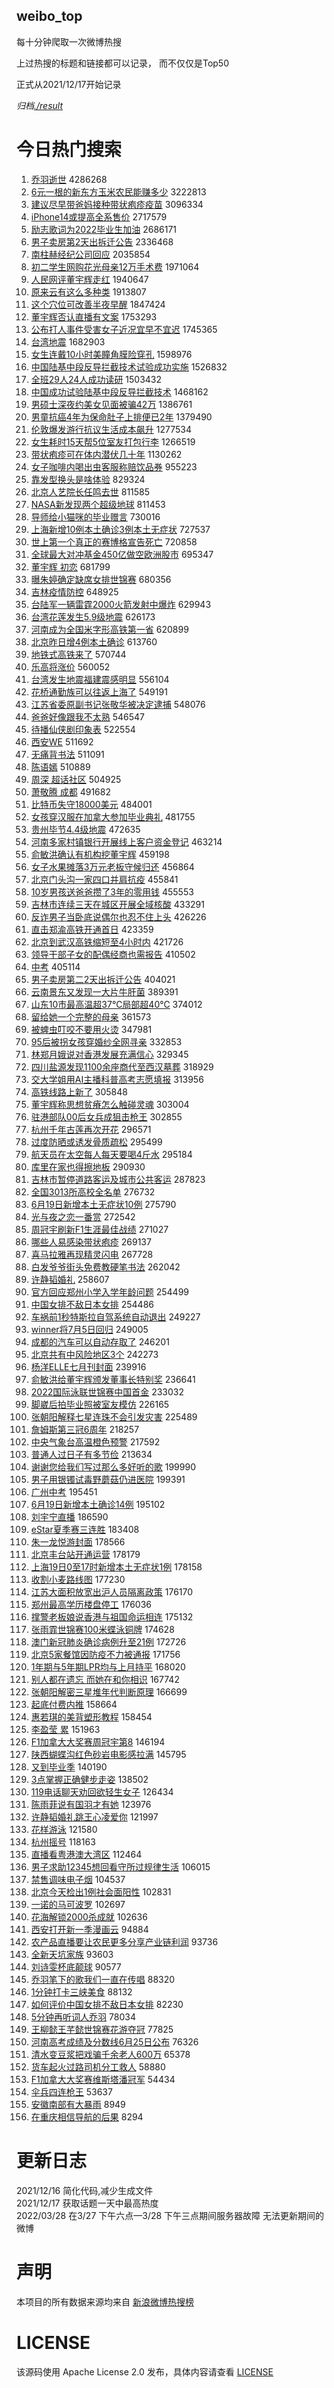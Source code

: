 weibo_top  
---
每十分钟爬取一次微博热搜  

上过热搜的标题和链接都可以记录， 而不仅仅是Top50

正式从2021/12/17开始记录  

*归档[./result](./result/)*

# 今日热门搜索  
1. [乔羽逝世](https://s.weibo.com//weibo?q=%23%E4%B9%94%E7%BE%BD%E9%80%9D%E4%B8%96%23&Refer=top) 4286268
2. [6元一根的新东方玉米农民能赚多少](https://s.weibo.com//weibo?q=%236%E5%85%83%E4%B8%80%E6%A0%B9%E7%9A%84%E6%96%B0%E4%B8%9C%E6%96%B9%E7%8E%89%E7%B1%B3%E5%86%9C%E6%B0%91%E8%83%BD%E8%B5%9A%E5%A4%9A%E5%B0%91%23&Refer=top) 3222813
3. [建议尽早带爸妈接种带状疱疹疫苗](https://s.weibo.com//weibo?q=%23%E5%BB%BA%E8%AE%AE%E5%B0%BD%E6%97%A9%E5%B8%A6%E7%88%B8%E5%A6%88%E6%8E%A5%E7%A7%8D%E5%B8%A6%E7%8A%B6%E7%96%B1%E7%96%B9%E7%96%AB%E8%8B%97%23&Refer=top) 3096334
4. [iPhone14或提高全系售价](https://s.weibo.com//weibo?q=%23iPhone14%E6%88%96%E6%8F%90%E9%AB%98%E5%85%A8%E7%B3%BB%E5%94%AE%E4%BB%B7%23&Refer=top) 2717579
5. [励志歌词为2022毕业生加油](https://s.weibo.com//weibo?q=%23%E5%8A%B1%E5%BF%97%E6%AD%8C%E8%AF%8D%E4%B8%BA2022%E6%AF%95%E4%B8%9A%E7%94%9F%E5%8A%A0%E6%B2%B9%23&Refer=top) 2686171
6. [男子卖房第2天出拆迁公告](https://s.weibo.com//weibo?q=%23%E7%94%B7%E5%AD%90%E5%8D%96%E6%88%BF%E7%AC%AC2%E5%A4%A9%E5%87%BA%E6%8B%86%E8%BF%81%E5%85%AC%E5%91%8A%23&Refer=top) 2336468
7. [南柱赫经纪公司回应](https://s.weibo.com//weibo?q=%23%E5%8D%97%E6%9F%B1%E8%B5%AB%E7%BB%8F%E7%BA%AA%E5%85%AC%E5%8F%B8%E5%9B%9E%E5%BA%94%23&Refer=top) 2035854
8. [初二学生网购花光母亲12万手术费](https://s.weibo.com//weibo?q=%23%E5%88%9D%E4%BA%8C%E5%AD%A6%E7%94%9F%E7%BD%91%E8%B4%AD%E8%8A%B1%E5%85%89%E6%AF%8D%E4%BA%B212%E4%B8%87%E6%89%8B%E6%9C%AF%E8%B4%B9%23&Refer=top) 1971064
9. [人民网评董宇辉走红](https://s.weibo.com//weibo?q=%23%E4%BA%BA%E6%B0%91%E7%BD%91%E8%AF%84%E8%91%A3%E5%AE%87%E8%BE%89%E8%B5%B0%E7%BA%A2%23&Refer=top) 1940647
10. [原来云有这么多种类](https://s.weibo.com//weibo?q=%23%E5%8E%9F%E6%9D%A5%E4%BA%91%E6%9C%89%E8%BF%99%E4%B9%88%E5%A4%9A%E7%A7%8D%E7%B1%BB%23&Refer=top) 1913807
11. [这个穴位可改善半夜早醒](https://s.weibo.com//weibo?q=%23%E8%BF%99%E4%B8%AA%E7%A9%B4%E4%BD%8D%E5%8F%AF%E6%94%B9%E5%96%84%E5%8D%8A%E5%A4%9C%E6%97%A9%E9%86%92%23&Refer=top) 1847424
12. [董宇辉否认直播有文案](https://s.weibo.com//weibo?q=%23%E8%91%A3%E5%AE%87%E8%BE%89%E5%90%A6%E8%AE%A4%E7%9B%B4%E6%92%AD%E6%9C%89%E6%96%87%E6%A1%88%23&Refer=top) 1753293
13. [公布打人事件受害女子近况宜早不宜迟](https://s.weibo.com//weibo?q=%23%E5%85%AC%E5%B8%83%E6%89%93%E4%BA%BA%E4%BA%8B%E4%BB%B6%E5%8F%97%E5%AE%B3%E5%A5%B3%E5%AD%90%E8%BF%91%E5%86%B5%E5%AE%9C%E6%97%A9%E4%B8%8D%E5%AE%9C%E8%BF%9F%23&Refer=top) 1745365
14. [台湾地震](https://s.weibo.com//weibo?q=%E5%8F%B0%E6%B9%BE%E5%9C%B0%E9%9C%87&Refer=top) 1682903
15. [女生连戴10小时美瞳角膜险穿孔](https://s.weibo.com//weibo?q=%23%E5%A5%B3%E7%94%9F%E8%BF%9E%E6%88%B410%E5%B0%8F%E6%97%B6%E7%BE%8E%E7%9E%B3%E8%A7%92%E8%86%9C%E9%99%A9%E7%A9%BF%E5%AD%94%23&Refer=top) 1598976
16. [中国陆基中段反导拦截技术试验成功实施](https://s.weibo.com//weibo?q=%23%E4%B8%AD%E5%9B%BD%E9%99%86%E5%9F%BA%E4%B8%AD%E6%AE%B5%E5%8F%8D%E5%AF%BC%E6%8B%A6%E6%88%AA%E6%8A%80%E6%9C%AF%E8%AF%95%E9%AA%8C%E6%88%90%E5%8A%9F%E5%AE%9E%E6%96%BD%23&Refer=top) 1526832
17. [全班29人24人成功读研](https://s.weibo.com//weibo?q=%23%E5%85%A8%E7%8F%AD29%E4%BA%BA24%E4%BA%BA%E6%88%90%E5%8A%9F%E8%AF%BB%E7%A0%94%23&Refer=top) 1503432
18. [中国成功试验陆基中段反导拦截技术](https://s.weibo.com//weibo?q=%E4%B8%AD%E5%9B%BD%E6%88%90%E5%8A%9F%E8%AF%95%E9%AA%8C%E9%99%86%E5%9F%BA%E4%B8%AD%E6%AE%B5%E5%8F%8D%E5%AF%BC%E6%8B%A6%E6%88%AA%E6%8A%80%E6%9C%AF&Refer=top) 1468162
19. [男硕士深夜约美女见面被骗42万](https://s.weibo.com//weibo?q=%23%E7%94%B7%E7%A1%95%E5%A3%AB%E6%B7%B1%E5%A4%9C%E7%BA%A6%E7%BE%8E%E5%A5%B3%E8%A7%81%E9%9D%A2%E8%A2%AB%E9%AA%9742%E4%B8%87%23&Refer=top) 1386761
20. [男童抗癌4年为保命肚子上排便已2年](https://s.weibo.com//weibo?q=%E7%94%B7%E7%AB%A5%E6%8A%97%E7%99%8C4%E5%B9%B4%E4%B8%BA%E4%BF%9D%E5%91%BD%E8%82%9A%E5%AD%90%E4%B8%8A%E6%8E%92%E4%BE%BF%E5%B7%B22%E5%B9%B4&Refer=top) 1379490
21. [伦敦爆发游行抗议生活成本飙升](https://s.weibo.com//weibo?q=%23%E4%BC%A6%E6%95%A6%E7%88%86%E5%8F%91%E6%B8%B8%E8%A1%8C%E6%8A%97%E8%AE%AE%E7%94%9F%E6%B4%BB%E6%88%90%E6%9C%AC%E9%A3%99%E5%8D%87%23&Refer=top) 1277534
22. [女生耗时15天帮5位室友打包行李](https://s.weibo.com//weibo?q=%23%E5%A5%B3%E7%94%9F%E8%80%97%E6%97%B615%E5%A4%A9%E5%B8%AE5%E4%BD%8D%E5%AE%A4%E5%8F%8B%E6%89%93%E5%8C%85%E8%A1%8C%E6%9D%8E%23&Refer=top) 1266519
23. [带状疱疹可在体内潜伏几十年](https://s.weibo.com//weibo?q=%23%E5%B8%A6%E7%8A%B6%E7%96%B1%E7%96%B9%E5%8F%AF%E5%9C%A8%E4%BD%93%E5%86%85%E6%BD%9C%E4%BC%8F%E5%87%A0%E5%8D%81%E5%B9%B4%23&Refer=top) 1130262
24. [女子咖啡内喝出虫客服称赔饮品券](https://s.weibo.com//weibo?q=%23%E5%A5%B3%E5%AD%90%E5%92%96%E5%95%A1%E5%86%85%E5%96%9D%E5%87%BA%E8%99%AB%E5%AE%A2%E6%9C%8D%E7%A7%B0%E8%B5%94%E9%A5%AE%E5%93%81%E5%88%B8%23&Refer=top) 955223
25. [靠发型换头是啥体验](https://s.weibo.com//weibo?q=%E9%9D%A0%E5%8F%91%E5%9E%8B%E6%8D%A2%E5%A4%B4%E6%98%AF%E5%95%A5%E4%BD%93%E9%AA%8C&Refer=top) 829324
26. [北京人艺院长任鸣去世](https://s.weibo.com//weibo?q=%23%E5%8C%97%E4%BA%AC%E4%BA%BA%E8%89%BA%E9%99%A2%E9%95%BF%E4%BB%BB%E9%B8%A3%E5%8E%BB%E4%B8%96%23&Refer=top) 811585
27. [NASA新发现两个超级地球](https://s.weibo.com//weibo?q=%23NASA%E6%96%B0%E5%8F%91%E7%8E%B0%E4%B8%A4%E4%B8%AA%E8%B6%85%E7%BA%A7%E5%9C%B0%E7%90%83%23&Refer=top) 811453
28. [导师给小猫咪的毕业赠言](https://s.weibo.com//weibo?q=%23%E5%AF%BC%E5%B8%88%E7%BB%99%E5%B0%8F%E7%8C%AB%E5%92%AA%E7%9A%84%E6%AF%95%E4%B8%9A%E8%B5%A0%E8%A8%80%23&Refer=top) 730016
29. [上海新增10例本土确诊3例本土无症状](https://s.weibo.com//weibo?q=%23%E4%B8%8A%E6%B5%B7%E6%96%B0%E5%A2%9E10%E4%BE%8B%E6%9C%AC%E5%9C%9F%E7%A1%AE%E8%AF%8A3%E4%BE%8B%E6%9C%AC%E5%9C%9F%E6%97%A0%E7%97%87%E7%8A%B6%23&Refer=top) 727537
30. [世上第一个真正的赛博格宣告死亡](https://s.weibo.com//weibo?q=%23%E4%B8%96%E4%B8%8A%E7%AC%AC%E4%B8%80%E4%B8%AA%E7%9C%9F%E6%AD%A3%E7%9A%84%E8%B5%9B%E5%8D%9A%E6%A0%BC%E5%AE%A3%E5%91%8A%E6%AD%BB%E4%BA%A1%23&Refer=top) 720858
31. [全球最大对冲基金450亿做空欧洲股市](https://s.weibo.com//weibo?q=%23%E5%85%A8%E7%90%83%E6%9C%80%E5%A4%A7%E5%AF%B9%E5%86%B2%E5%9F%BA%E9%87%91450%E4%BA%BF%E5%81%9A%E7%A9%BA%E6%AC%A7%E6%B4%B2%E8%82%A1%E5%B8%82%23&Refer=top) 695347
32. [董宇辉 初恋](https://s.weibo.com//weibo?q=%E8%91%A3%E5%AE%87%E8%BE%89%20%E5%88%9D%E6%81%8B&Refer=top) 681799
33. [曝朱婷确定缺席女排世锦赛](https://s.weibo.com//weibo?q=%23%E6%9B%9D%E6%9C%B1%E5%A9%B7%E7%A1%AE%E5%AE%9A%E7%BC%BA%E5%B8%AD%E5%A5%B3%E6%8E%92%E4%B8%96%E9%94%A6%E8%B5%9B%23&Refer=top) 680356
34. [吉林疫情防控](https://s.weibo.com//weibo?q=%23%E5%90%89%E6%9E%97%E7%96%AB%E6%83%85%E9%98%B2%E6%8E%A7%23&Refer=top) 648925
35. [台陆军一辆雷霆2000火箭发射中爆炸](https://s.weibo.com//weibo?q=%23%E5%8F%B0%E9%99%86%E5%86%9B%E4%B8%80%E8%BE%86%E9%9B%B7%E9%9C%862000%E7%81%AB%E7%AE%AD%E5%8F%91%E5%B0%84%E4%B8%AD%E7%88%86%E7%82%B8%23&Refer=top) 629943
36. [台湾花莲发生5.9级地震](https://s.weibo.com//weibo?q=%E5%8F%B0%E6%B9%BE%E8%8A%B1%E8%8E%B2%E5%8F%91%E7%94%9F5.9%E7%BA%A7%E5%9C%B0%E9%9C%87&Refer=top) 626173
37. [河南成为全国米字形高铁第一省](https://s.weibo.com//weibo?q=%23%E6%B2%B3%E5%8D%97%E6%88%90%E4%B8%BA%E5%85%A8%E5%9B%BD%E7%B1%B3%E5%AD%97%E5%BD%A2%E9%AB%98%E9%93%81%E7%AC%AC%E4%B8%80%E7%9C%81%23&Refer=top) 620899
38. [北京昨日增4例本土确诊](https://s.weibo.com//weibo?q=%23%E5%8C%97%E4%BA%AC%E6%98%A8%E6%97%A5%E5%A2%9E4%E4%BE%8B%E6%9C%AC%E5%9C%9F%E7%A1%AE%E8%AF%8A%23&Refer=top) 613760
39. [地铁式高铁来了](https://s.weibo.com//weibo?q=%23%E5%9C%B0%E9%93%81%E5%BC%8F%E9%AB%98%E9%93%81%E6%9D%A5%E4%BA%86%23&Refer=top) 570744
40. [乐高将涨价](https://s.weibo.com//weibo?q=%23%E4%B9%90%E9%AB%98%E5%B0%86%E6%B6%A8%E4%BB%B7%23&Refer=top) 560052
41. [台湾发生地震福建震感明显](https://s.weibo.com//weibo?q=%23%E5%8F%B0%E6%B9%BE%E5%8F%91%E7%94%9F%E5%9C%B0%E9%9C%87%E7%A6%8F%E5%BB%BA%E9%9C%87%E6%84%9F%E6%98%8E%E6%98%BE%23&Refer=top) 556104
42. [花桥通勤族可以往返上海了](https://s.weibo.com//weibo?q=%23%E8%8A%B1%E6%A1%A5%E9%80%9A%E5%8B%A4%E6%97%8F%E5%8F%AF%E4%BB%A5%E5%BE%80%E8%BF%94%E4%B8%8A%E6%B5%B7%E4%BA%86%23&Refer=top) 549191
43. [江苏省委原副书记张敬华被决定逮捕](https://s.weibo.com//weibo?q=%23%E6%B1%9F%E8%8B%8F%E7%9C%81%E5%A7%94%E5%8E%9F%E5%89%AF%E4%B9%A6%E8%AE%B0%E5%BC%A0%E6%95%AC%E5%8D%8E%E8%A2%AB%E5%86%B3%E5%AE%9A%E9%80%AE%E6%8D%95%23&Refer=top) 548076
44. [爸爸好像跟我不太熟](https://s.weibo.com//weibo?q=%23%E7%88%B8%E7%88%B8%E5%A5%BD%E5%83%8F%E8%B7%9F%E6%88%91%E4%B8%8D%E5%A4%AA%E7%86%9F%23&Refer=top) 546547
45. [待播仙侠剧印象表](https://s.weibo.com//weibo?q=%23%E5%BE%85%E6%92%AD%E4%BB%99%E4%BE%A0%E5%89%A7%E5%8D%B0%E8%B1%A1%E8%A1%A8%23&Refer=top) 522554
46. [西安WE](https://s.weibo.com//weibo?q=%E8%A5%BF%E5%AE%89WE&Refer=top) 511692
47. [无痛背书法](https://s.weibo.com//weibo?q=%23%E6%97%A0%E7%97%9B%E8%83%8C%E4%B9%A6%E6%B3%95%23&Refer=top) 511091
48. [陈语嫣](https://s.weibo.com//weibo?q=%E9%99%88%E8%AF%AD%E5%AB%A3&Refer=top) 510889
49. [周深 超话社区](https://s.weibo.com//weibo?q=%E5%91%A8%E6%B7%B1%20%E8%B6%85%E8%AF%9D%E7%A4%BE%E5%8C%BA&Refer=top) 504925
50. [萧敬腾 成都](https://s.weibo.com//weibo?q=%E8%90%A7%E6%95%AC%E8%85%BE%20%E6%88%90%E9%83%BD&Refer=top) 491682
51. [比特币失守18000美元](https://s.weibo.com//weibo?q=%23%E6%AF%94%E7%89%B9%E5%B8%81%E5%A4%B1%E5%AE%8818000%E7%BE%8E%E5%85%83%23&Refer=top) 484001
52. [女孩穿汉服在加拿大参加毕业典礼](https://s.weibo.com//weibo?q=%23%E5%A5%B3%E5%AD%A9%E7%A9%BF%E6%B1%89%E6%9C%8D%E5%9C%A8%E5%8A%A0%E6%8B%BF%E5%A4%A7%E5%8F%82%E5%8A%A0%E6%AF%95%E4%B8%9A%E5%85%B8%E7%A4%BC%23&Refer=top) 481755
53. [贵州毕节4.4级地震](https://s.weibo.com//weibo?q=%23%E8%B4%B5%E5%B7%9E%E6%AF%95%E8%8A%824.4%E7%BA%A7%E5%9C%B0%E9%9C%87%23&Refer=top) 472635
54. [河南多家村镇银行开展线上客户资金登记](https://s.weibo.com//weibo?q=%23%E6%B2%B3%E5%8D%97%E5%A4%9A%E5%AE%B6%E6%9D%91%E9%95%87%E9%93%B6%E8%A1%8C%E5%BC%80%E5%B1%95%E7%BA%BF%E4%B8%8A%E5%AE%A2%E6%88%B7%E8%B5%84%E9%87%91%E7%99%BB%E8%AE%B0%23&Refer=top) 463214
55. [俞敏洪确认有机构挖董宇辉](https://s.weibo.com//weibo?q=%23%E4%BF%9E%E6%95%8F%E6%B4%AA%E7%A1%AE%E8%AE%A4%E6%9C%89%E6%9C%BA%E6%9E%84%E6%8C%96%E8%91%A3%E5%AE%87%E8%BE%89%23&Refer=top) 459198
56. [女子水果摊落3万元老板守候归还](https://s.weibo.com//weibo?q=%23%E5%A5%B3%E5%AD%90%E6%B0%B4%E6%9E%9C%E6%91%8A%E8%90%BD3%E4%B8%87%E5%85%83%E8%80%81%E6%9D%BF%E5%AE%88%E5%80%99%E5%BD%92%E8%BF%98%23&Refer=top) 456864
57. [北京门头沟一家四口并肩抗疫](https://s.weibo.com//weibo?q=%23%E5%8C%97%E4%BA%AC%E9%97%A8%E5%A4%B4%E6%B2%9F%E4%B8%80%E5%AE%B6%E5%9B%9B%E5%8F%A3%E5%B9%B6%E8%82%A9%E6%8A%97%E7%96%AB%23&Refer=top) 455841
58. [10岁男孩送爸爸攒了3年的零用钱](https://s.weibo.com//weibo?q=%2310%E5%B2%81%E7%94%B7%E5%AD%A9%E9%80%81%E7%88%B8%E7%88%B8%E6%94%92%E4%BA%863%E5%B9%B4%E7%9A%84%E9%9B%B6%E7%94%A8%E9%92%B1%23&Refer=top) 455553
59. [吉林市连续三天在城区开展全域核酸](https://s.weibo.com//weibo?q=%23%E5%90%89%E6%9E%97%E5%B8%82%E8%BF%9E%E7%BB%AD%E4%B8%89%E5%A4%A9%E5%9C%A8%E5%9F%8E%E5%8C%BA%E5%BC%80%E5%B1%95%E5%85%A8%E5%9F%9F%E6%A0%B8%E9%85%B8%23&Refer=top) 433291
60. [反诈男子当卧底说偶尔也忍不住上头](https://s.weibo.com//weibo?q=%23%E5%8F%8D%E8%AF%88%E7%94%B7%E5%AD%90%E5%BD%93%E5%8D%A7%E5%BA%95%E8%AF%B4%E5%81%B6%E5%B0%94%E4%B9%9F%E5%BF%8D%E4%B8%8D%E4%BD%8F%E4%B8%8A%E5%A4%B4%23&Refer=top) 426226
61. [直击郑渝高铁开通首日](https://s.weibo.com//weibo?q=%23%E7%9B%B4%E5%87%BB%E9%83%91%E6%B8%9D%E9%AB%98%E9%93%81%E5%BC%80%E9%80%9A%E9%A6%96%E6%97%A5%23&Refer=top) 423359
62. [北京到武汉高铁缩短至4小时内](https://s.weibo.com//weibo?q=%23%E5%8C%97%E4%BA%AC%E5%88%B0%E6%AD%A6%E6%B1%89%E9%AB%98%E9%93%81%E7%BC%A9%E7%9F%AD%E8%87%B34%E5%B0%8F%E6%97%B6%E5%86%85%23&Refer=top) 421726
63. [领导干部子女的配偶经商也需报告](https://s.weibo.com//weibo?q=%23%E9%A2%86%E5%AF%BC%E5%B9%B2%E9%83%A8%E5%AD%90%E5%A5%B3%E7%9A%84%E9%85%8D%E5%81%B6%E7%BB%8F%E5%95%86%E4%B9%9F%E9%9C%80%E6%8A%A5%E5%91%8A%23&Refer=top) 410502
64. [中考](https://s.weibo.com//weibo?q=%E4%B8%AD%E8%80%83&Refer=top) 405114
65. [男子卖房第二2天出拆迁公告](https://s.weibo.com//weibo?q=%23%E7%94%B7%E5%AD%90%E5%8D%96%E6%88%BF%E7%AC%AC%E4%BA%8C2%E5%A4%A9%E5%87%BA%E6%8B%86%E8%BF%81%E5%85%AC%E5%91%8A%23&Refer=top) 404021
66. [云南景东又发现一大片牛肝菌](https://s.weibo.com//weibo?q=%23%E4%BA%91%E5%8D%97%E6%99%AF%E4%B8%9C%E5%8F%88%E5%8F%91%E7%8E%B0%E4%B8%80%E5%A4%A7%E7%89%87%E7%89%9B%E8%82%9D%E8%8F%8C%23&Refer=top) 389391
67. [山东10市最高温超37℃局部超40℃](https://s.weibo.com//weibo?q=%23%E5%B1%B1%E4%B8%9C10%E5%B8%82%E6%9C%80%E9%AB%98%E6%B8%A9%E8%B6%8537%E2%84%83%E5%B1%80%E9%83%A8%E8%B6%8540%E2%84%83%23&Refer=top) 374012
68. [留给她一个完整的母亲](https://s.weibo.com//weibo?q=%E7%95%99%E7%BB%99%E5%A5%B9%E4%B8%80%E4%B8%AA%E5%AE%8C%E6%95%B4%E7%9A%84%E6%AF%8D%E4%BA%B2&Refer=top) 361573
69. [被蜱虫叮咬不要用火烫](https://s.weibo.com//weibo?q=%23%E8%A2%AB%E8%9C%B1%E8%99%AB%E5%8F%AE%E5%92%AC%E4%B8%8D%E8%A6%81%E7%94%A8%E7%81%AB%E7%83%AB%23&Refer=top) 347981
70. [95后被拐女孩穿婚纱全网寻亲](https://s.weibo.com//weibo?q=%2395%E5%90%8E%E8%A2%AB%E6%8B%90%E5%A5%B3%E5%AD%A9%E7%A9%BF%E5%A9%9A%E7%BA%B1%E5%85%A8%E7%BD%91%E5%AF%BB%E4%BA%B2%23&Refer=top) 332853
71. [林郑月娥说对香港发展充满信心](https://s.weibo.com//weibo?q=%23%E6%9E%97%E9%83%91%E6%9C%88%E5%A8%A5%E8%AF%B4%E5%AF%B9%E9%A6%99%E6%B8%AF%E5%8F%91%E5%B1%95%E5%85%85%E6%BB%A1%E4%BF%A1%E5%BF%83%23&Refer=top) 329345
72. [四川盐源发现1100余座商代至西汉墓葬](https://s.weibo.com//weibo?q=%23%E5%9B%9B%E5%B7%9D%E7%9B%90%E6%BA%90%E5%8F%91%E7%8E%B01100%E4%BD%99%E5%BA%A7%E5%95%86%E4%BB%A3%E8%87%B3%E8%A5%BF%E6%B1%89%E5%A2%93%E8%91%AC%23&Refer=top) 318929
73. [交大学姐用AI主播科普高考志愿填报](https://s.weibo.com//weibo?q=%23%E4%BA%A4%E5%A4%A7%E5%AD%A6%E5%A7%90%E7%94%A8AI%E4%B8%BB%E6%92%AD%E7%A7%91%E6%99%AE%E9%AB%98%E8%80%83%E5%BF%97%E6%84%BF%E5%A1%AB%E6%8A%A5%23&Refer=top) 313956
74. [高铁线路上新了](https://s.weibo.com//weibo?q=%23%E9%AB%98%E9%93%81%E7%BA%BF%E8%B7%AF%E4%B8%8A%E6%96%B0%E4%BA%86%23&Refer=top) 305848
75. [董宇辉称思想贫瘠怎么触碰灵魂](https://s.weibo.com//weibo?q=%23%E8%91%A3%E5%AE%87%E8%BE%89%E7%A7%B0%E6%80%9D%E6%83%B3%E8%B4%AB%E7%98%A0%E6%80%8E%E4%B9%88%E8%A7%A6%E7%A2%B0%E7%81%B5%E9%AD%82%23&Refer=top) 303004
76. [驻港部队00后女兵成狙击枪王](https://s.weibo.com//weibo?q=%23%E9%A9%BB%E6%B8%AF%E9%83%A8%E9%98%9F00%E5%90%8E%E5%A5%B3%E5%85%B5%E6%88%90%E7%8B%99%E5%87%BB%E6%9E%AA%E7%8E%8B%23&Refer=top) 302855
77. [杭州千年古莲再次开花](https://s.weibo.com//weibo?q=%23%E6%9D%AD%E5%B7%9E%E5%8D%83%E5%B9%B4%E5%8F%A4%E8%8E%B2%E5%86%8D%E6%AC%A1%E5%BC%80%E8%8A%B1%23&Refer=top) 296571
78. [过度防晒或诱发骨质疏松](https://s.weibo.com//weibo?q=%23%E8%BF%87%E5%BA%A6%E9%98%B2%E6%99%92%E6%88%96%E8%AF%B1%E5%8F%91%E9%AA%A8%E8%B4%A8%E7%96%8F%E6%9D%BE%23&Refer=top) 295499
79. [航天员在太空每人每天要喝4斤水](https://s.weibo.com//weibo?q=%23%E8%88%AA%E5%A4%A9%E5%91%98%E5%9C%A8%E5%A4%AA%E7%A9%BA%E6%AF%8F%E4%BA%BA%E6%AF%8F%E5%A4%A9%E8%A6%81%E5%96%9D4%E6%96%A4%E6%B0%B4%23&Refer=top) 295184
80. [库里在家也得擦地板](https://s.weibo.com//weibo?q=%23%E5%BA%93%E9%87%8C%E5%9C%A8%E5%AE%B6%E4%B9%9F%E5%BE%97%E6%93%A6%E5%9C%B0%E6%9D%BF%23&Refer=top) 290930
81. [吉林市暂停道路客运及城市公共客运](https://s.weibo.com//weibo?q=%23%E5%90%89%E6%9E%97%E5%B8%82%E6%9A%82%E5%81%9C%E9%81%93%E8%B7%AF%E5%AE%A2%E8%BF%90%E5%8F%8A%E5%9F%8E%E5%B8%82%E5%85%AC%E5%85%B1%E5%AE%A2%E8%BF%90%23&Refer=top) 287823
82. [全国3013所高校全名单](https://s.weibo.com//weibo?q=%23%E5%85%A8%E5%9B%BD3013%E6%89%80%E9%AB%98%E6%A0%A1%E5%85%A8%E5%90%8D%E5%8D%95%23&Refer=top) 276732
83. [6月19日新增本土无症状10例](https://s.weibo.com//weibo?q=6%E6%9C%8819%E6%97%A5%E6%96%B0%E5%A2%9E%E6%9C%AC%E5%9C%9F%E6%97%A0%E7%97%87%E7%8A%B610%E4%BE%8B&Refer=top) 275790
84. [光与夜之恋一番赏](https://s.weibo.com//weibo?q=%E5%85%89%E4%B8%8E%E5%A4%9C%E4%B9%8B%E6%81%8B%E4%B8%80%E7%95%AA%E8%B5%8F&Refer=top) 272542
85. [周冠宇刷新F1生涯最佳战绩](https://s.weibo.com//weibo?q=%23%E5%91%A8%E5%86%A0%E5%AE%87%E5%88%B7%E6%96%B0F1%E7%94%9F%E6%B6%AF%E6%9C%80%E4%BD%B3%E6%88%98%E7%BB%A9%23&Refer=top) 271027
86. [哪些人易感染带状疱疹](https://s.weibo.com//weibo?q=%23%E5%93%AA%E4%BA%9B%E4%BA%BA%E6%98%93%E6%84%9F%E6%9F%93%E5%B8%A6%E7%8A%B6%E7%96%B1%E7%96%B9%23&Refer=top) 269137
87. [喜马拉雅再现精灵闪电](https://s.weibo.com//weibo?q=%23%E5%96%9C%E9%A9%AC%E6%8B%89%E9%9B%85%E5%86%8D%E7%8E%B0%E7%B2%BE%E7%81%B5%E9%97%AA%E7%94%B5%23&Refer=top) 267728
88. [白发爷爷街头免费教硬笔书法](https://s.weibo.com//weibo?q=%23%E7%99%BD%E5%8F%91%E7%88%B7%E7%88%B7%E8%A1%97%E5%A4%B4%E5%85%8D%E8%B4%B9%E6%95%99%E7%A1%AC%E7%AC%94%E4%B9%A6%E6%B3%95%23&Refer=top) 262042
89. [许静韬婚礼](https://s.weibo.com//weibo?q=%23%E8%AE%B8%E9%9D%99%E9%9F%AC%E5%A9%9A%E7%A4%BC%23&Refer=top) 258607
90. [官方回应郑州小学入学年龄问题](https://s.weibo.com//weibo?q=%23%E5%AE%98%E6%96%B9%E5%9B%9E%E5%BA%94%E9%83%91%E5%B7%9E%E5%B0%8F%E5%AD%A6%E5%85%A5%E5%AD%A6%E5%B9%B4%E9%BE%84%E9%97%AE%E9%A2%98%23&Refer=top) 254499
91. [中国女排不敌日本女排](https://s.weibo.com//weibo?q=%23%E4%B8%AD%E5%9B%BD%E5%A5%B3%E6%8E%92%E4%B8%8D%E6%95%8C%E6%97%A5%E6%9C%AC%E5%A5%B3%E6%8E%92%23&Refer=top) 254486
92. [车祸前1秒特斯拉自驾系统自动退出](https://s.weibo.com//weibo?q=%23%E8%BD%A6%E7%A5%B8%E5%89%8D1%E7%A7%92%E7%89%B9%E6%96%AF%E6%8B%89%E8%87%AA%E9%A9%BE%E7%B3%BB%E7%BB%9F%E8%87%AA%E5%8A%A8%E9%80%80%E5%87%BA%23&Refer=top) 249227
93. [winner将7月5日回归](https://s.weibo.com//weibo?q=%23winner%E5%B0%867%E6%9C%885%E6%97%A5%E5%9B%9E%E5%BD%92%23&Refer=top) 249005
94. [成都的汽车可以自动存取了](https://s.weibo.com//weibo?q=%23%E6%88%90%E9%83%BD%E7%9A%84%E6%B1%BD%E8%BD%A6%E5%8F%AF%E4%BB%A5%E8%87%AA%E5%8A%A8%E5%AD%98%E5%8F%96%E4%BA%86%23&Refer=top) 246201
95. [北京共有中风险地区3个](https://s.weibo.com//weibo?q=%23%E5%8C%97%E4%BA%AC%E5%85%B1%E6%9C%89%E4%B8%AD%E9%A3%8E%E9%99%A9%E5%9C%B0%E5%8C%BA3%E4%B8%AA%23&Refer=top) 242273
96. [杨洋ELLE七月刊封面](https://s.weibo.com//weibo?q=%23%E6%9D%A8%E6%B4%8BELLE%E4%B8%83%E6%9C%88%E5%88%8A%E5%B0%81%E9%9D%A2%23&Refer=top) 239916
97. [俞敏洪给董宇辉颁发董事长特别奖](https://s.weibo.com//weibo?q=%23%E4%BF%9E%E6%95%8F%E6%B4%AA%E7%BB%99%E8%91%A3%E5%AE%87%E8%BE%89%E9%A2%81%E5%8F%91%E8%91%A3%E4%BA%8B%E9%95%BF%E7%89%B9%E5%88%AB%E5%A5%96%23&Refer=top) 236641
98. [2022国际泳联世锦赛中国首金](https://s.weibo.com//weibo?q=%232022%E5%9B%BD%E9%99%85%E6%B3%B3%E8%81%94%E4%B8%96%E9%94%A6%E8%B5%9B%E4%B8%AD%E5%9B%BD%E9%A6%96%E9%87%91%23&Refer=top) 233032
99. [脚崴后拍毕业照被室友模仿](https://s.weibo.com//weibo?q=%23%E8%84%9A%E5%B4%B4%E5%90%8E%E6%8B%8D%E6%AF%95%E4%B8%9A%E7%85%A7%E8%A2%AB%E5%AE%A4%E5%8F%8B%E6%A8%A1%E4%BB%BF%23&Refer=top) 226165
100. [张朝阳解释七星连珠不会引发灾害](https://s.weibo.com//weibo?q=%23%E5%BC%A0%E6%9C%9D%E9%98%B3%E8%A7%A3%E9%87%8A%E4%B8%83%E6%98%9F%E8%BF%9E%E7%8F%A0%E4%B8%8D%E4%BC%9A%E5%BC%95%E5%8F%91%E7%81%BE%E5%AE%B3%23&Refer=top) 225489
101. [詹姆斯第三冠6周年](https://s.weibo.com//weibo?q=%23%E8%A9%B9%E5%A7%86%E6%96%AF%E7%AC%AC%E4%B8%89%E5%86%A06%E5%91%A8%E5%B9%B4%23&Refer=top) 218257
102. [中央气象台高温橙色预警](https://s.weibo.com//weibo?q=%23%E4%B8%AD%E5%A4%AE%E6%B0%94%E8%B1%A1%E5%8F%B0%E9%AB%98%E6%B8%A9%E6%A9%99%E8%89%B2%E9%A2%84%E8%AD%A6%23&Refer=top) 217592
103. [普通人过日子有多节俭](https://s.weibo.com//weibo?q=%23%E6%99%AE%E9%80%9A%E4%BA%BA%E8%BF%87%E6%97%A5%E5%AD%90%E6%9C%89%E5%A4%9A%E8%8A%82%E4%BF%AD%23&Refer=top) 213634
104. [谢谢您给我们写过那么多好听的歌](https://s.weibo.com//weibo?q=%23%E8%B0%A2%E8%B0%A2%E6%82%A8%E7%BB%99%E6%88%91%E4%BB%AC%E5%86%99%E8%BF%87%E9%82%A3%E4%B9%88%E5%A4%9A%E5%A5%BD%E5%90%AC%E7%9A%84%E6%AD%8C%23&Refer=top) 199990
105. [男子用银镯试毒野蘑菇仍进医院](https://s.weibo.com//weibo?q=%23%E7%94%B7%E5%AD%90%E7%94%A8%E9%93%B6%E9%95%AF%E8%AF%95%E6%AF%92%E9%87%8E%E8%98%91%E8%8F%87%E4%BB%8D%E8%BF%9B%E5%8C%BB%E9%99%A2%23&Refer=top) 199391
106. [广州中考](https://s.weibo.com//weibo?q=%E5%B9%BF%E5%B7%9E%E4%B8%AD%E8%80%83&Refer=top) 195451
107. [6月19日新增本土确诊14例](https://s.weibo.com//weibo?q=%236%E6%9C%8819%E6%97%A5%E6%96%B0%E5%A2%9E%E6%9C%AC%E5%9C%9F%E7%A1%AE%E8%AF%8A14%E4%BE%8B%23&Refer=top) 195102
108. [刘宇宁直播](https://s.weibo.com//weibo?q=%23%E5%88%98%E5%AE%87%E5%AE%81%E7%9B%B4%E6%92%AD%23&Refer=top) 186590
109. [eStar夏季赛三连胜](https://s.weibo.com//weibo?q=eStar%E5%A4%8F%E5%AD%A3%E8%B5%9B%E4%B8%89%E8%BF%9E%E8%83%9C&Refer=top) 183408
110. [朱一龙悦游封面](https://s.weibo.com//weibo?q=%23%E6%9C%B1%E4%B8%80%E9%BE%99%E6%82%A6%E6%B8%B8%E5%B0%81%E9%9D%A2%23&Refer=top) 178566
111. [北京丰台站开通运营](https://s.weibo.com//weibo?q=%23%E5%8C%97%E4%BA%AC%E4%B8%B0%E5%8F%B0%E7%AB%99%E5%BC%80%E9%80%9A%E8%BF%90%E8%90%A5%23&Refer=top) 178179
112. [上海19日0至17时新增本土无症状1例](https://s.weibo.com//weibo?q=%23%E4%B8%8A%E6%B5%B719%E6%97%A50%E8%87%B317%E6%97%B6%E6%96%B0%E5%A2%9E%E6%9C%AC%E5%9C%9F%E6%97%A0%E7%97%87%E7%8A%B61%E4%BE%8B%23&Refer=top) 178158
113. [收割小麦路线图](https://s.weibo.com//weibo?q=%E6%94%B6%E5%89%B2%E5%B0%8F%E9%BA%A6%E8%B7%AF%E7%BA%BF%E5%9B%BE&Refer=top) 177230
114. [江苏大面积放宽出沪人员隔离政策](https://s.weibo.com//weibo?q=%23%E6%B1%9F%E8%8B%8F%E5%A4%A7%E9%9D%A2%E7%A7%AF%E6%94%BE%E5%AE%BD%E5%87%BA%E6%B2%AA%E4%BA%BA%E5%91%98%E9%9A%94%E7%A6%BB%E6%94%BF%E7%AD%96%23&Refer=top) 176170
115. [郑州最高学历楼盘停工](https://s.weibo.com//weibo?q=%23%E9%83%91%E5%B7%9E%E6%9C%80%E9%AB%98%E5%AD%A6%E5%8E%86%E6%A5%BC%E7%9B%98%E5%81%9C%E5%B7%A5%23&Refer=top) 176036
116. [撑警老板娘说香港与祖国命运相连](https://s.weibo.com//weibo?q=%23%E6%92%91%E8%AD%A6%E8%80%81%E6%9D%BF%E5%A8%98%E8%AF%B4%E9%A6%99%E6%B8%AF%E4%B8%8E%E7%A5%96%E5%9B%BD%E5%91%BD%E8%BF%90%E7%9B%B8%E8%BF%9E%23&Refer=top) 175132
117. [张雨霏世锦赛100米蝶泳铜牌](https://s.weibo.com//weibo?q=%23%E5%BC%A0%E9%9B%A8%E9%9C%8F%E4%B8%96%E9%94%A6%E8%B5%9B100%E7%B1%B3%E8%9D%B6%E6%B3%B3%E9%93%9C%E7%89%8C%23&Refer=top) 174628
118. [澳门新冠肺炎确诊病例升至21例](https://s.weibo.com//weibo?q=%23%E6%BE%B3%E9%97%A8%E6%96%B0%E5%86%A0%E8%82%BA%E7%82%8E%E7%A1%AE%E8%AF%8A%E7%97%85%E4%BE%8B%E5%8D%87%E8%87%B321%E4%BE%8B%23&Refer=top) 172726
119. [北京5家餐馆因防疫不力被通报](https://s.weibo.com//weibo?q=%23%E5%8C%97%E4%BA%AC5%E5%AE%B6%E9%A4%90%E9%A6%86%E5%9B%A0%E9%98%B2%E7%96%AB%E4%B8%8D%E5%8A%9B%E8%A2%AB%E9%80%9A%E6%8A%A5%23&Refer=top) 171756
120. [1年期与5年期LPR均与上月持平](https://s.weibo.com//weibo?q=%231%E5%B9%B4%E6%9C%9F%E4%B8%8E5%E5%B9%B4%E6%9C%9FLPR%E5%9D%87%E4%B8%8E%E4%B8%8A%E6%9C%88%E6%8C%81%E5%B9%B3%23&Refer=top) 168020
121. [别人都在遗忘 而她在和你相识](https://s.weibo.com//weibo?q=%E5%88%AB%E4%BA%BA%E9%83%BD%E5%9C%A8%E9%81%97%E5%BF%98%20%E8%80%8C%E5%A5%B9%E5%9C%A8%E5%92%8C%E4%BD%A0%E7%9B%B8%E8%AF%86&Refer=top) 167742
122. [张朝阳解密三星堆年代判断原理](https://s.weibo.com//weibo?q=%23%E5%BC%A0%E6%9C%9D%E9%98%B3%E8%A7%A3%E5%AF%86%E4%B8%89%E6%98%9F%E5%A0%86%E5%B9%B4%E4%BB%A3%E5%88%A4%E6%96%AD%E5%8E%9F%E7%90%86%23&Refer=top) 166699
123. [起底付费内推](https://s.weibo.com//weibo?q=%23%E8%B5%B7%E5%BA%95%E4%BB%98%E8%B4%B9%E5%86%85%E6%8E%A8%23&Refer=top) 158664
124. [惠若琪的美背塑形教程](https://s.weibo.com//weibo?q=%23%E6%83%A0%E8%8B%A5%E7%90%AA%E7%9A%84%E7%BE%8E%E8%83%8C%E5%A1%91%E5%BD%A2%E6%95%99%E7%A8%8B%23&Refer=top) 158454
125. [李盈莹 累](https://s.weibo.com//weibo?q=%E6%9D%8E%E7%9B%88%E8%8E%B9%20%E7%B4%AF&Refer=top) 151963
126. [F1加拿大大奖赛周冠宇第8](https://s.weibo.com//weibo?q=F1%E5%8A%A0%E6%8B%BF%E5%A4%A7%E5%A4%A7%E5%A5%96%E8%B5%9B%E5%91%A8%E5%86%A0%E5%AE%87%E7%AC%AC8&Refer=top) 146194
127. [陕西蝴蝶沟红色砂岩电影感拉满](https://s.weibo.com//weibo?q=%23%E9%99%95%E8%A5%BF%E8%9D%B4%E8%9D%B6%E6%B2%9F%E7%BA%A2%E8%89%B2%E7%A0%82%E5%B2%A9%E7%94%B5%E5%BD%B1%E6%84%9F%E6%8B%89%E6%BB%A1%23&Refer=top) 145795
128. [又到毕业季](https://s.weibo.com//weibo?q=%23%E5%8F%88%E5%88%B0%E6%AF%95%E4%B8%9A%E5%AD%A3%23&Refer=top) 140190
129. [3点掌握正确健步走姿](https://s.weibo.com//weibo?q=%233%E7%82%B9%E6%8E%8C%E6%8F%A1%E6%AD%A3%E7%A1%AE%E5%81%A5%E6%AD%A5%E8%B5%B0%E5%A7%BF%23&Refer=top) 138502
130. [119电话聊天劝回欲轻生女子](https://s.weibo.com//weibo?q=%23119%E7%94%B5%E8%AF%9D%E8%81%8A%E5%A4%A9%E5%8A%9D%E5%9B%9E%E6%AC%B2%E8%BD%BB%E7%94%9F%E5%A5%B3%E5%AD%90%23&Refer=top) 126434
131. [陈雨菲说有国羽才有她](https://s.weibo.com//weibo?q=%23%E9%99%88%E9%9B%A8%E8%8F%B2%E8%AF%B4%E6%9C%89%E5%9B%BD%E7%BE%BD%E6%89%8D%E6%9C%89%E5%A5%B9%23&Refer=top) 123976
132. [许静韬婚礼跳王心凌爱你](https://s.weibo.com//weibo?q=%23%E8%AE%B8%E9%9D%99%E9%9F%AC%E5%A9%9A%E7%A4%BC%E8%B7%B3%E7%8E%8B%E5%BF%83%E5%87%8C%E7%88%B1%E4%BD%A0%23&Refer=top) 121997
133. [花样游泳](https://s.weibo.com//weibo?q=%E8%8A%B1%E6%A0%B7%E6%B8%B8%E6%B3%B3&Refer=top) 121580
134. [杭州摇号](https://s.weibo.com//weibo?q=%E6%9D%AD%E5%B7%9E%E6%91%87%E5%8F%B7&Refer=top) 118163
135. [直播看粤港澳大湾区](https://s.weibo.com//weibo?q=%23%E7%9B%B4%E6%92%AD%E7%9C%8B%E7%B2%A4%E6%B8%AF%E6%BE%B3%E5%A4%A7%E6%B9%BE%E5%8C%BA%23&Refer=top) 112464
136. [男子求助12345想回看守所过规律生活](https://s.weibo.com//weibo?q=%23%E7%94%B7%E5%AD%90%E6%B1%82%E5%8A%A912345%E6%83%B3%E5%9B%9E%E7%9C%8B%E5%AE%88%E6%89%80%E8%BF%87%E8%A7%84%E5%BE%8B%E7%94%9F%E6%B4%BB%23&Refer=top) 106015
137. [禁售调味电子烟](https://s.weibo.com//weibo?q=%23%E7%A6%81%E5%94%AE%E8%B0%83%E5%91%B3%E7%94%B5%E5%AD%90%E7%83%9F%23&Refer=top) 104537
138. [北京今天检出1例社会面阳性](https://s.weibo.com//weibo?q=%23%E5%8C%97%E4%BA%AC%E4%BB%8A%E5%A4%A9%E6%A3%80%E5%87%BA1%E4%BE%8B%E7%A4%BE%E4%BC%9A%E9%9D%A2%E9%98%B3%E6%80%A7%23&Refer=top) 102831
139. [一诺的马可波罗](https://s.weibo.com//weibo?q=%23%E4%B8%80%E8%AF%BA%E7%9A%84%E9%A9%AC%E5%8F%AF%E6%B3%A2%E7%BD%97%23&Refer=top) 102697
140. [花海解锁2000杀成就](https://s.weibo.com//weibo?q=%23%E8%8A%B1%E6%B5%B7%E8%A7%A3%E9%94%812000%E6%9D%80%E6%88%90%E5%B0%B1%23&Refer=top) 102636
141. [西安打开新一季漫画云](https://s.weibo.com//weibo?q=%23%E8%A5%BF%E5%AE%89%E6%89%93%E5%BC%80%E6%96%B0%E4%B8%80%E5%AD%A3%E6%BC%AB%E7%94%BB%E4%BA%91%23&Refer=top) 94884
142. [农产品直播要让农民更多分享产业链利润](https://s.weibo.com//weibo?q=%23%E5%86%9C%E4%BA%A7%E5%93%81%E7%9B%B4%E6%92%AD%E8%A6%81%E8%AE%A9%E5%86%9C%E6%B0%91%E6%9B%B4%E5%A4%9A%E5%88%86%E4%BA%AB%E4%BA%A7%E4%B8%9A%E9%93%BE%E5%88%A9%E6%B6%A6%23&Refer=top) 93736
143. [全新天坑家族](https://s.weibo.com//weibo?q=%23%E5%85%A8%E6%96%B0%E5%A4%A9%E5%9D%91%E5%AE%B6%E6%97%8F%23&Refer=top) 93603
144. [刘诗雯杯底颠球](https://s.weibo.com//weibo?q=%23%E5%88%98%E8%AF%97%E9%9B%AF%E6%9D%AF%E5%BA%95%E9%A2%A0%E7%90%83%23&Refer=top) 90577
145. [乔羽笔下的歌我们一直在传唱](https://s.weibo.com//weibo?q=%23%E4%B9%94%E7%BE%BD%E7%AC%94%E4%B8%8B%E7%9A%84%E6%AD%8C%E6%88%91%E4%BB%AC%E4%B8%80%E7%9B%B4%E5%9C%A8%E4%BC%A0%E5%94%B1%23&Refer=top) 88320
146. [1分钟打卡三峡美食](https://s.weibo.com//weibo?q=%231%E5%88%86%E9%92%9F%E6%89%93%E5%8D%A1%E4%B8%89%E5%B3%A1%E7%BE%8E%E9%A3%9F%23&Refer=top) 88132
147. [如何评价中国女排不敌日本女排](https://s.weibo.com//weibo?q=%23%E5%A6%82%E4%BD%95%E8%AF%84%E4%BB%B7%E4%B8%AD%E5%9B%BD%E5%A5%B3%E6%8E%92%E4%B8%8D%E6%95%8C%E6%97%A5%E6%9C%AC%E5%A5%B3%E6%8E%92%23&Refer=top) 82230
148. [5分钟再听词人乔羽](https://s.weibo.com//weibo?q=%235%E5%88%86%E9%92%9F%E5%86%8D%E5%90%AC%E8%AF%8D%E4%BA%BA%E4%B9%94%E7%BE%BD%23&Refer=top) 78034
149. [王柳懿王芊懿世锦赛花游夺冠](https://s.weibo.com//weibo?q=%23%E7%8E%8B%E6%9F%B3%E6%87%BF%E7%8E%8B%E8%8A%8A%E6%87%BF%E4%B8%96%E9%94%A6%E8%B5%9B%E8%8A%B1%E6%B8%B8%E5%A4%BA%E5%86%A0%23&Refer=top) 77825
150. [河南高考成绩及分数线6月25日公布](https://s.weibo.com//weibo?q=%23%E6%B2%B3%E5%8D%97%E9%AB%98%E8%80%83%E6%88%90%E7%BB%A9%E5%8F%8A%E5%88%86%E6%95%B0%E7%BA%BF6%E6%9C%8825%E6%97%A5%E5%85%AC%E5%B8%83%23&Refer=top) 76326
151. [清水变豆浆把戏骗千余老人600万](https://s.weibo.com//weibo?q=%23%E6%B8%85%E6%B0%B4%E5%8F%98%E8%B1%86%E6%B5%86%E6%8A%8A%E6%88%8F%E9%AA%97%E5%8D%83%E4%BD%99%E8%80%81%E4%BA%BA600%E4%B8%87%23&Refer=top) 65378
152. [货车起火过路司机分工救人](https://s.weibo.com//weibo?q=%23%E8%B4%A7%E8%BD%A6%E8%B5%B7%E7%81%AB%E8%BF%87%E8%B7%AF%E5%8F%B8%E6%9C%BA%E5%88%86%E5%B7%A5%E6%95%91%E4%BA%BA%23&Refer=top) 58880
153. [F1加拿大大奖赛维斯塔潘冠军](https://s.weibo.com//weibo?q=%23F1%E5%8A%A0%E6%8B%BF%E5%A4%A7%E5%A4%A7%E5%A5%96%E8%B5%9B%E7%BB%B4%E6%96%AF%E5%A1%94%E6%BD%98%E5%86%A0%E5%86%9B%23&Refer=top) 54434
154. [伞兵四连枪王](https://s.weibo.com//weibo?q=%23%E4%BC%9E%E5%85%B5%E5%9B%9B%E8%BF%9E%E6%9E%AA%E7%8E%8B%23&Refer=top) 53637
155. [安徽南部有大暴雨](https://s.weibo.com//weibo?q=%23%E5%AE%89%E5%BE%BD%E5%8D%97%E9%83%A8%E6%9C%89%E5%A4%A7%E6%9A%B4%E9%9B%A8%23&Refer=top) 8949
156. [在重庆相信导航的后果](https://s.weibo.com//weibo?q=%23%E5%9C%A8%E9%87%8D%E5%BA%86%E7%9B%B8%E4%BF%A1%E5%AF%BC%E8%88%AA%E7%9A%84%E5%90%8E%E6%9E%9C%23&Refer=top) 8294
# 更新日志  
2021/12/16  简化代码,减少生成文件  
2021/12/17  获取话题一天中最高热度  
2022/03/28  在3/27 下午六点—3/28 下午三点期间服务器故障 无法更新期间的微博  
# 声明  
本项目的所有数据来源均来自 [新浪微博热搜榜](https://s.weibo.com/top/summary)  

# LICENSE
该源码使用 Apache License 2.0 发布，具体内容请查看 [LICENSE](./LICENSE)
